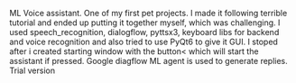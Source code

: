 ML Voice assistant.
One of my first pet projects. I made it following terrible tutorial and ended up putting it together myself, which was challenging.
I used speech_recognition, dialogflow, pyttsx3, keyboard libs for backend and voice recognition and also tried to use PyQt6 to give it GUI. I stoped after i created starting window with the button< which will start the assistant if pressed.
Google diagflow ML agent is used to generate replies. Trial version
